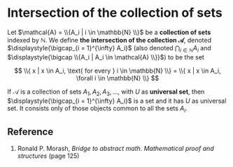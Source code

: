 # Intersection of the collection of sets

Let $\mathcal{A} = \\{A_i | i \in \mathbb{N} \\}$ be a **collection of sets** indexed by $\mathbb{N}$. We define **the intersection of the collection $\mathcal{A}$**, denoted $\displaystyle{\bigcap_{i = 1}^{\infty} A_i}$ (also denoted $\displaystyle{\bigcap_{i \in \mathbb{N}} A_i}$ and $\displaystyle{\bigcap \\{A_i | A_i \in \mathcal{A} \\}}$) to be the set

$$
\\{ x | x \in A_i, \text{ for every } i \in \mathbb{N} \\} = \\{ x | x \in A_i, \forall i \in \mathbb{N} \\}
$$

If $\mathcal{A}$ is a collection of sets $A_1, A_2, A_3, \dots$, with $U$ as **universal set**, then $\displaystyle{\bigcap_{i = 1}^{\infty} A_i}$ is a set and it has $U$ as universal set. It consists only of those objects common to all the sets $A_i$.

## Reference

1. Ronald P. Morash, *Bridge to abstract math. Mathematical proof and structures* (page 125)